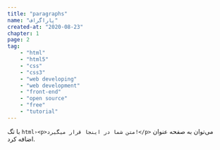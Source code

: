 ```yaml
---
title: "paragraphs"
name: "پاراگراف"
created-at: "2020-08-23"
chapter: 1
page: 2
tag: 
    - "html"
    - "html5"
    - "css"
    - "css3"
    - "web developing"
    - "web development"
    - "front-end"
    - "open source"
    - "free"
    - "tutorial"
---
```


با تگ
`html›<p>متن شما در اینجا قرار میگیرد!</p>`
می‌توان به صفحه عنوان اضافه کرد.
